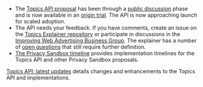 - The [Topics API proposal](https://github.com/jkarlin/topics) has been through a [public discussion](https://github.com/jkarlin/topics/issues) phase  and is now available in an [origin trial](https://github.com/jkarlin/topics/issues). The API is now approaching launch for scaled adoption. 
- The API needs your feedback. If you have comments, create an issue on the [Topics Explainer repository](https://github.com/jkarlin/topics) or participate in discussions in the [Improving Web Advertising Business Group](https://www.w3.org/community/web-adv/participants). The explainer has a number of [open questions](https://github.com/jkarlin/topics/issues) that still require further definition.
- [The Privacy Sandbox timeline](http://privacysandbox.com/timeline) provides implementation timelines for the Topics API and other Privacy Sandbox proposals.

[Topics API: latest updates](/docs/privacy-sandbox/topics/latest/) details changes and enhancements to the Topics API and implementations.
